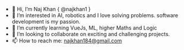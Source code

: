 - 👋 Hi, I’m Naj Khan { @najkhan1 }
- 👀 I’m interested in AI, robotics and I love solving problems. software development is my passion.
- 🌱 I’m currently learning VueJs, ML, higher Maths and Logic
- 💞️ I’m looking to collaborate on exciting and challenging projects.
- 📫 How to reach me:
        najkhan184@gmail.com

<!---
najkhan1/najkhan1 is a ✨ special ✨ repository because its `README.md` (this file) appears on your GitHub profile.
You can click the Preview link to take a look at your changes.
--->
